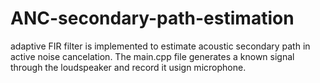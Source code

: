 # ANC-secondary-path-estimation
adaptive FIR filter is implemented to estimate acoustic secondary path in active noise cancelation. The main.cpp file generates a known signal through the loudspeaker and record it usign microphone.
